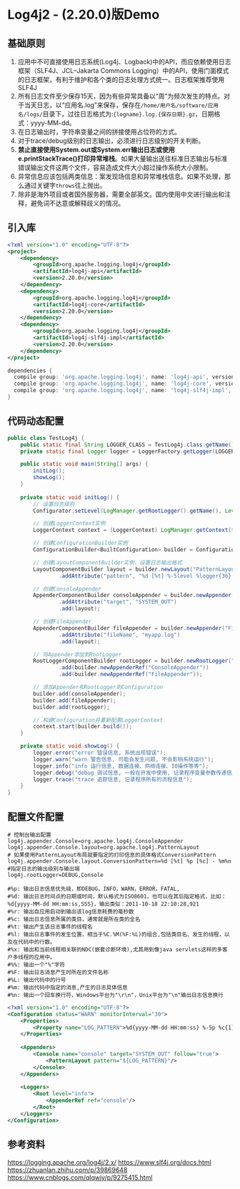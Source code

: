 # Log4j2 - (2.20.0)版Demo
## 基础原则
1. 应用中不可直接使用日志系统(Log4j、Logback)中的API，而应依赖使用日志框架（SLF4J、JCL–Jakarta Commons Logging）中的API，使用门面模式的日志框架，有利于维护和各个类的日志处理方式统一。日志框架推荐使用SLF4J
2. 所有日志文件至少保存15天，因为有些异常具备以“周”为频次发生的特点。对于当天日志，以“应用名.log”来保存，保存在`/home/用户名/software/应用名/logs/`目录下，过往日志格式为:`{logname}.log.{保存日期}.gz`，日期格式：yyyy-MM-dd。
3. 在日志输出时，字符串变量之间的拼接使用占位符的方式。
4. 对于trace/debug级别的日志输出，必须进行日志级别的开关判断。
5. **禁止直接使用System.out或System.err输出日志或使用e.printStackTrace()打印异常堆栈**。如果大量输出送往标准日志输出与标准错误输出文件这两个文件，容易造成文件大小超过操作系统大小限制。
6. 异常信息应该包括两类信息：案发现场信息和异常堆栈信息。如果不处理，那么通过关键字`throws`往上抛出。
7. 除非是海外项目或者国外服务器，需要全部英文。国内使用中文进行输出和注释，避免词不达意或解释歧义的情况。

## 引入库
```xml
<?xml version="1.0" encoding="UTF-8"?>
<project>
    <dependency>
        <groupId>org.apache.logging.log4j</groupId>
        <artifactId>log4j-api</artifactId>
        <version>2.20.0</version>
    </dependency>
    <dependency>
        <groupId>org.apache.logging.log4j</groupId>
        <artifactId>log4j-core</artifactId>
        <version>2.20.0</version>
    </dependency>
    <dependency>
        <groupId>org.apache.logging.log4j</groupId>
        <artifactId>log4j-slf4j-impl</artifactId>
        <version>2.20.0</version>
    </dependency>
</project>
```

```groovy
dependencies {
  compile group: 'org.apache.logging.log4j', name: 'log4j-api', version: '2.20.0'
  compile group: 'org.apache.logging.log4j', name: 'log4j-core', version: '2.20.0'
  compile group: 'org.apache.logging.log4j', name: 'log4j-slf4j-impl', version: '2.20.0'
}
```

## 代码动态配置
```java
public class TestLog4j {
    public static final String LOGGER_CLASS = TestLog4j.class.getName();
    private static final Logger logger = LoggerFactory.getLogger(LOGGER_CLASS);

    public static void main(String[] args) {
        initLog();
        showLog();
    }
    
    private static void initLog() {
        // 设置日志级别
        Configurator.setLevel(LogManager.getRootLogger().getName(), Level.DEBUG);

        // 创建LoggerContext实例
        LoggerContext context = (LoggerContext) LogManager.getContext(false);

        // 创建ConfigurationBuilder实例
        ConfigurationBuilder<BuiltConfiguration> builder = ConfigurationBuilderFactory.newConfigurationBuilder();

        // 创建LayoutComponentBuilder实例，设置日志输出格式
        LayoutComponentBuilder layout = builder.newLayout("PatternLayout")
                .addAttribute("pattern", "%d [%t] %-5level %logger{36} - %msg%n");

        // 创建ConsoleAppender
        AppenderComponentBuilder consoleAppender = builder.newAppender("ConsoleAppender", "CONSOLE")
                .addAttribute("target", "SYSTEM_OUT")
                .add(layout);

        // 创建FileAppender
        AppenderComponentBuilder fileAppender = builder.newAppender("FileAppender", "FILE")
                .addAttribute("fileName", "myapp.log")
                .add(layout);

        // 将Appender添加到RootLogger
        RootLoggerComponentBuilder rootLogger = builder.newRootLogger("INFO")
                .add(builder.newAppenderRef("ConsoleAppender"))
                .add(builder.newAppenderRef("FileAppender"));

        // 添加Appender和RootLogger到Configuration
        builder.add(consoleAppender);
        builder.add(fileAppender);
        builder.add(rootLogger);

        // 构建Configuration并重新配置LoggerContext
        context.start(builder.build());
    }

    private static void showLog() {
        logger.error("error 错误信息, 系统出现错误");
        logger.warn("warn 警告信息, 可能会发生问题, 不会影响系统运行");
        logger.info("info 运行信息, 数据连接、网络连接、I0操作等等");
        logger.debug("debug 调试信息, 一般在开发中使用, 记录程序变量参数传递信息等等");
        logger.trace("trace 追踪信息, 记录程序所有的流程信息");
    }
}
```

## 配置文件配置
```properties
# 控制台输出配置
log4j.appender.Console=org.apache.log4j.ConsoleAppender
log4j.appender.Console.layout=org.apache.log4j.PatternLayout
# 如果使用PatternLayout布局就要指定的打印信息的具体格式ConversionPattern
log4j.appender.Console.layout.ConversionPattern=%d [%t] %p [%c] - %m%n
#指定日志的输出级别与输出端
log4j.rootLogger=DEBUG,Console
        
#%p: 输出日志信息优先级，即DEBUG，INFO，WARN，ERROR，FATAL, 
#%d: 输出日志时间点的日期或时间，默认格式为ISO8601，也可以在其后指定格式，比如：%d{yyyy-MM-dd HH:mm:ss,SSS}，输出类似：2011-10-18 22:10:28,921 
#%r: 输出自应用启动到输出该log信息耗费的毫秒数 
#%c: 输出日志信息所属的类目，通常就是所在类的全名 
#%t: 输出产生该日志事件的线程名 
#%l: 输出日志事件的发生位置，相当于%C.%M(%F:%L)的组合,包括类目名、发生的线程，以及在代码中的行数。 
#%x: 输出和当前线程相关联的NDC(嵌套诊断环境),尤其用到像java servlets这样的多客户多线程的应用中。 
#%%: 输出一个"%"字符 
#%F: 输出日志消息产生时所在的文件名称 
#%L: 输出代码中的行号 
#%m: 输出代码中指定的消息,产生的日志具体信息 
#%n: 输出一个回车换行符，Windows平台为"\r\n"，Unix平台为"\n"输出日志信息换行
```

```xml
<?xml version="1.0" encoding="UTF-8"?>
<Configuration status="WARN" monitorInterval="30">
    <Properties>
        <Property name="LOG_PATTERN">%d{yyyy-MM-dd HH:mm:ss} %-5p %c{1} - %m%n</Property>
    </Properties>
 
    <Appenders>
        <Console name="console" target="SYSTEM_OUT" follow="true">
            <PatternLayout pattern="${LOG_PATTERN}"/>
        </Console>
    </Appenders>
 
    <Loggers>
        <Root level="info">
            <AppenderRef ref="console"/>
        </Root>
    </Loggers>
</Configuration>
```

## 参考资料
https://logging.apache.org/log4j/2.x/
https://www.slf4j.org/docs.html
https://zhuanlan.zhihu.com/p/39869648
https://www.cnblogs.com/qlqwjy/p/9275415.html